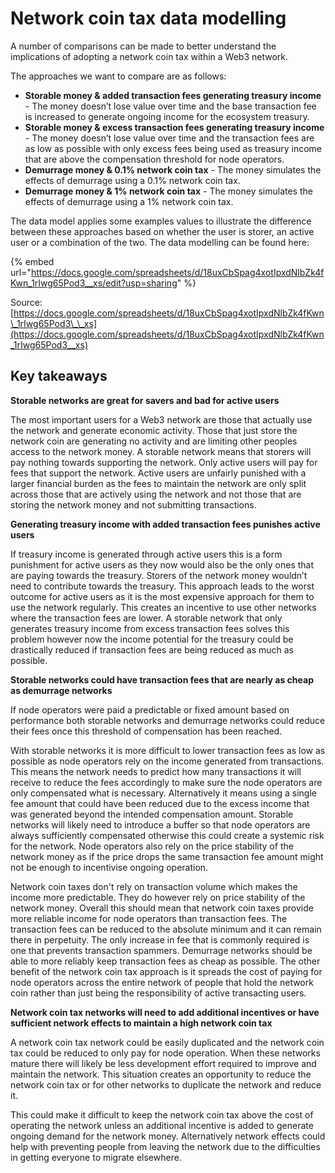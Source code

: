 # Network coin tax data modelling

A number of comparisons can be made to better understand the implications of adopting a network coin tax within a Web3 network.

The approaches we want to compare are as follows:

* **Storable money & added transaction fees generating treasury income** - The money doesn’t lose value over time and the base transaction fee is increased to generate ongoing income for the ecosystem treasury.
* **Storable money & excess transaction fees generating treasury income** - The money doesn’t lose value over time and the transaction fees are as low as possible with only excess fees being used as treasury income that are above the compensation threshold for node operators.
* **Demurrage money & 0.1% network coin tax** - The money simulates the effects of demurrage using a 0.1% network coin tax.
* **Demurrage money & 1% network coin tax** - The money simulates the effects of demurrage using a 1% network coin tax.

The data model applies some examples values to illustrate the difference between these approaches based on whether the user is storer, an active user or a combination of the two. The data modelling can be found here:

{% embed url="https://docs.google.com/spreadsheets/d/18uxCbSpag4xotIpxdNlbZk4fKwn_1rIwg65Pod3__xs/edit?usp=sharing" %}

Source: [https://docs.google.com/spreadsheets/d/18uxCbSpag4xotIpxdNlbZk4fKwn\_1rIwg65Pod3\_\_xs](https://docs.google.com/spreadsheets/d/18uxCbSpag4xotIpxdNlbZk4fKwn_1rIwg65Pod3__xs)



## Key takeaways



**Storable networks are great for savers and bad for active users**

The most important users for a Web3 network are those that actually use the network and generate economic activity. Those that just store the network coin are generating no activity and are limiting other peoples access to the network money. A storable network means that storers will pay nothing towards supporting the network. Only active users will pay for fees that support the network. Active users are unfairly punished with a larger financial burden as the fees to maintain the network are only split across those that are actively using the network and not those that are storing the network money and not submitting transactions.



**Generating treasury income with added transaction fees punishes active users**

If treasury income is generated through active users this is a form punishment for active users as they now would also be the only ones that are paying towards the treasury. Storers of the network money wouldn’t need to contribute towards the treasury. This approach leads to the worst outcome for active users as it is the most expensive approach for them to use the network regularly. This creates an incentive to use other networks where the transaction fees are lower. A storable network that only generates treasury income from excess transaction fees solves this problem however now the income potential for the treasury could be drastically reduced if transaction fees are being reduced as much as possible.



**Storable networks could have transaction fees that are nearly as cheap as demurrage networks**

If node operators were paid a predictable or fixed amount based on performance both storable networks and demurrage networks could reduce their fees once this threshold of compensation has been reached.

With storable networks it is more difficult to lower transaction fees as low as possible as node operators rely on the income generated from transactions. This means the network needs to predict how many transactions it will receive to reduce the fees accordingly to make sure the node operators are only compensated what is necessary. Alternatively it means using a single fee amount that could have been reduced due to the excess income that was generated beyond the intended compensation amount. Storable networks will likely need to introduce a buffer so that node operators are always sufficiently compensated otherwise this could create a systemic risk for the network. Node operators also rely on the price stability of the network money as if the price drops the same transaction fee amount might not be enough to incentivise ongoing operation.

Network coin taxes don't rely on transaction volume which makes the income more predictable. They do however rely on price stability of the network money. Overall this should mean that network coin taxes provide more reliable income for node operators than transaction fees. The transaction fees can be reduced to the absolute minimum and it can remain there in perpetuity. The only increase in fee that is commonly required is one that prevents transaction spammers. Demurrage networks should be able to more reliably keep transaction fees as cheap as possible. The other benefit of the network coin tax approach is it spreads the cost of paying for node operators across the entire network of people that hold the network coin rather than just being the responsibility of active transacting users.



**Network coin tax networks will need to add additional incentives or have sufficient network effects to maintain a high network coin tax**

A network coin tax network could be easily duplicated and the network coin tax could be reduced to only pay for node operation. When these networks mature there will likely be less development effort required to improve and maintain the network. This situation creates an opportunity to reduce the network coin tax or for other networks to duplicate the network and reduce it.

This could make it difficult to keep the network coin tax above the cost of operating the network unless an additional incentive is added to generate ongoing demand for the network money. Alternatively network effects could help with preventing people from leaving the network due to the difficulties in getting everyone to migrate elsewhere.
